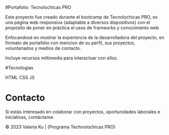 #Portafolio: Tecnolochicas PRO

Este proyecto fue creado durante el bootcamp de Tecnolochicas PRO, es una página web responsiva (adaptable a diversos dispositivos) con el propósito de poner en práctica el usos de framworks y conocimiento web

Enfocandosé en mostrar la experiencia de la desarrolladora del proyecto, en formato de portafolio con mencion de su perfil, sus proyectos, voluntariados y medios de contacto.

Incluye recursos miltimedia para interactuar con ellos.

#Tecnologías

HTML
CSS
JS

# Contacto

Si estás interesado en colaborar con proyectos, oportunidades laborales e iniciativas, contáctame.

© 2023 Valeria Ku | (Programa Technolochicas PRO)